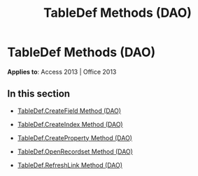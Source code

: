 ﻿---
title: TableDef Methods (DAO)
TOCTitle: Methods
ms:assetid: 16c435e7-85ce-4888-9ad9-a12a0bc37d90
ms:mtpsurl: https://msdn.microsoft.com/library/Dn123832(v=office.15)
ms:contentKeyID: 52071472
ms.date: 09/18/2015
mtps_version: v=office.15
---

# TableDef Methods (DAO)


**Applies to**: Access 2013 | Office 2013

## In this section

  - [TableDef.CreateField Method (DAO)](tabledef-createfield-method-dao.md)

  - [TableDef.CreateIndex Method (DAO)](tabledef-createindex-method-dao.md)

  - [TableDef.CreateProperty Method (DAO)](tabledef-createproperty-method-dao.md)

  - [TableDef.OpenRecordset Method (DAO)](tabledef-openrecordset-method-dao.md)

  - [TableDef.RefreshLink Method (DAO)](tabledef-refreshlink-method-dao.md)

